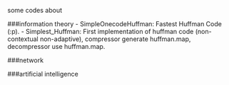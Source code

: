 some codes about


###information theory
    - SimpleOnecodeHuffman: Fastest Huffman Code (:p).
    - Simplest_Huffman: First implementation of huffman code (non-contextual non-adaptive), compressor generate huffman.map, decompressor use huffman.map.

###network


###artificial intelligence